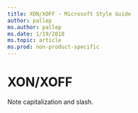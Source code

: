 ```yaml
---
title: XON/XOFF - Microsoft Style Guide
author: pallep
ms.author: pallep
ms.date: 1/19/2018
ms.topic: article
ms.prod: non-product-specific
---
```


# XON/XOFF

Note capitalization and slash. 
